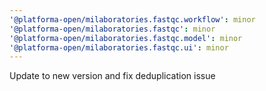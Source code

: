 ```yaml
---
'@platforma-open/milaboratories.fastqc.workflow': minor
'@platforma-open/milaboratories.fastqc': minor
'@platforma-open/milaboratories.fastqc.model': minor
'@platforma-open/milaboratories.fastqc.ui': minor
---
```


Update to new version and fix deduplication issue
